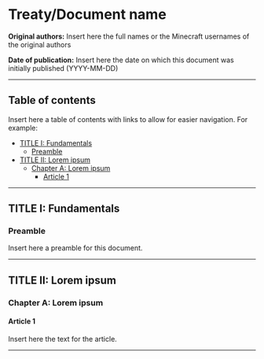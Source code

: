 # Treaty/Document name

**Original authors:** Insert here the full names or the Minecraft usernames of the original authors

**Date of publication:** Insert here the date on which this document was initially published (YYYY-MM-DD)

---

## Table of contents
Insert here a table of contents with links to allow for easier navigation. For example:

- [TITLE I: Fundamentals](#title-i-fundamentals)
  - [Preamble](#preamble)
- [TITLE II: Lorem ipsum](#title-ii-lorem-ipsum)
  - [Chapter A: Lorem ipsum](#chapter-a-lorem-ipsum)
    - [Article 1](#article-1)

---

## TITLE I: Fundamentals

### Preamble
Insert here a preamble for this document.

---

## TITLE II: Lorem ipsum

### Chapter A: Lorem ipsum

#### Article 1
Insert here the text for the article.

---

